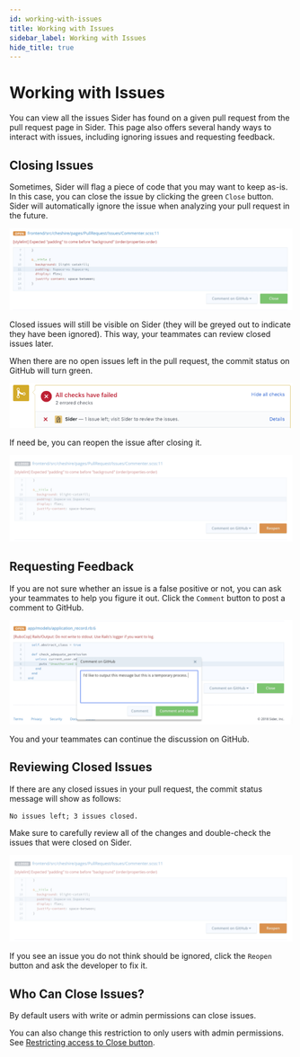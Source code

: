 ```yaml
---
id: working-with-issues
title: Working with Issues
sidebar_label: Working with Issues
hide_title: true
---
```


# Working with Issues

You can view all the issues Sider has found on a given pull request from the pull request page in Sider. This page also offers several handy ways to interact with issues, including ignoring issues and requesting feedback.

## Closing Issues
Sometimes, Sider will flag a piece of code that you may want to keep as-is. In this case, you can close the issue by clicking the green `Close` button. Sider will automatically ignore the issue when analyzing your pull request in the future.

![Closing issues](../assets/issues-close.png)

Closed issues will still be visible on Sider (they will be greyed out to indicate they have been ignored). This way, your teammates can review closed issues later.

When there are no open issues left in the pull request, the commit status on GitHub will turn green.

![PR status](../assets/pr-status.png)

If need be, you can reopen the issue after closing it.

![Reopening issues](../assets/issues-reopen.png)

## Requesting Feedback
If you are not sure whether an issue is a false positive or not, you can ask your teammates to help you figure it out. Click the `Comment` button to post a comment to GitHub.

![Issue comments](../assets/issues-comment.png)

You and your teammates can continue the discussion on GitHub.

## Reviewing Closed Issues
If there are any closed issues in your pull request, the commit status message will show as follows:

```
No issues left; 3 issues closed.
```

Make sure to carefully review all of the changes and double-check the issues that were closed on Sider.

![Reopening issues](../assets/issues-reopen.png)

If you see an issue you do not think should be ignored, click the `Reopen` button and ask the developer to fix it.

## Who Can Close Issues?
By default users with write or admin permissions can close issues.

You can also change this restriction to only users with admin permissions. See [Restricting access to Close button](../advanced-settings/restricting-access-to-close-button.md).
